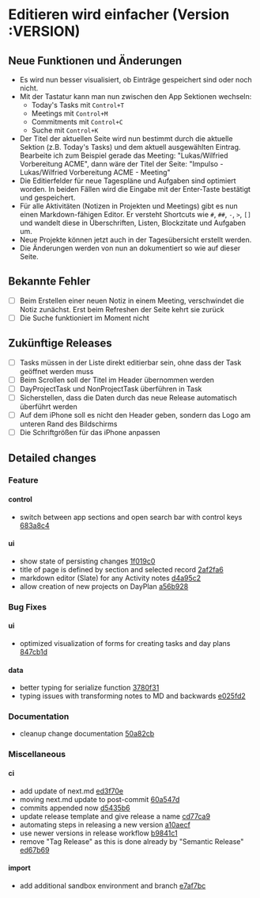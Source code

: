# Editieren wird einfacher (Version :VERSION)

## Neue Funktionen und Änderungen

- Es wird nun besser visualisiert, ob Einträge gespeichert sind oder noch nicht.
- Mit der Tastatur kann man nun zwischen den App Sektionen wechseln:
  - Today's Tasks mit `Control+T`
  - Meetings mit `Control+M`
  - Commitments mit `Control+C`
  - Suche mit `Control+K`
- Der Titel der aktuellen Seite wird nun bestimmt durch die aktuelle Sektion (z.B. Today's Tasks) und dem aktuell ausgewählten Eintrag. Bearbeite ich zum Beispiel gerade das Meeting: "Lukas/Wilfried Vorbereitung ACME", dann wäre der Titel der Seite: "Impulso - Lukas/Wilfried Vorbereitung ACME - Meeting"
- Die Editierfelder für neue Tagespläne und Aufgaben sind optimiert worden. In beiden Fällen wird die Eingabe mit der Enter-Taste bestätigt und gespeichert.
- Für alle Aktivitäten (Notizen in Projekten und Meetings) gibt es nun einen Markdown-fähigen Editor. Er versteht Shortcuts wie `#`, `##`, `-`, `>`, `[]` und wandelt diese in Überschriften, Listen, Blockzitate und Aufgaben um.
- Neue Projekte können jetzt auch in der Tagesübersicht erstellt werden.
- Die Änderungen werden von nun an dokumentiert so wie auf dieser Seite.

## Bekannte Fehler

- [ ] Beim Erstellen einer neuen Notiz in einem Meeting, verschwindet die Notiz zunächst. Erst beim Refreshen der Seite kehrt sie zurück
- [ ] Die Suche funktioniert im Moment nicht

## Zukünftige Releases

- [ ] Tasks müssen in der Liste direkt editierbar sein, ohne dass der Task geöffnet werden muss
- [ ] Beim Scrollen soll der Titel im Header übernommen werden
- [ ] DayProjectTask und NonProjectTask überführen in Task
- [ ] Sicherstellen, dass die Daten durch das neue Release automatisch überführt werden
- [ ] Auf dem iPhone soll es nicht den Header geben, sondern das Logo am unteren Rand des Bildschirms
- [ ] Die Schriftgrößen für das iPhone anpassen

## Detailed changes

### Feature

#### control

- switch between app sections and open search bar with control keys [683a8c4](https://github.com/cabcookie/personal-crm/commit/683a8c4e8651b3acde8d58dabbe6a20c56eedfa0)

#### ui

- show state of persisting changes [1f019c0](https://github.com/cabcookie/personal-crm/commit/1f019c05cc844cbd28bf3235c9d91d063f6f0061)
- title of page is defined by section and selected record [2af2fa6](https://github.com/cabcookie/personal-crm/commit/2af2fa68d5466c162eb266c00ccc52a342d20d15)
- markdown editor (Slate) for any Activity notes [d4a95c2](https://github.com/cabcookie/personal-crm/commit/d4a95c274dd4c38aabab9611ce3bb7b395cafdc5)
- allow creation of new projects on DayPlan [a56b928](https://github.com/cabcookie/personal-crm/commit/a56b928100e0425c9389d45a356ce93b0cb89916)

### Bug Fixes

#### ui

- optimized visualization of forms for creating tasks and day plans [847cb1d](https://github.com/cabcookie/personal-crm/commit/847cb1d77eb285f87bff90ca51ceef62c128047e)

#### data

- better typing for serialize function [3780f31](https://github.com/cabcookie/personal-crm/commit/3780f318bfba3c66fc61207b844fd9ddaf8ea734)
- typing issues with transforming notes to MD and backwards [e025fd2](https://github.com/cabcookie/personal-crm/commit/e025fd23487bdd02c96c3df6186a0065093b3f92)

### Documentation

- cleanup change documentation [50a82cb](https://github.com/cabcookie/personal-crm/commit/50a82cbd893bf1e82f46dda2b7f10334f91b7ab8)

### Miscellaneous

#### ci

- add update of next.md [ed3f70e](https://github.com/cabcookie/personal-crm/commit/ed3f70e45ac2fe79c97d31b1f24ee3ba00c1e23f)
- moving next.md update to post-commit [60a547d](https://github.com/cabcookie/personal-crm/commit/60a547d3d9e33275a2736febe179f044f2eeff09)
- commits appended now [d5435b6](https://github.com/cabcookie/personal-crm/commit/d5435b60723d15df9447d155b435463035e01d5b)
- update release template and give release a name [cd77ca9](https://github.com/cabcookie/personal-crm/commit/cd77ca9bc7aff99e92da822ea6ca9ce88b782905)
- automating steps in releasing a new version [a10aecf](https://github.com/cabcookie/personal-crm/commit/a10aecf71e4f764c2ca2d0ba46806386d25bad8d)
- use newer versions in release workflow [b9841c1](https://github.com/cabcookie/personal-crm/commit/b9841c18c8d7f99bc0478e872466c83f5385916a)
- remove "Tag Release" as this is done already by "Semantic Release" [ed67b69](https://github.com/cabcookie/personal-crm/commit/ed67b6918fd1cb0a786ac6f5432bb92555d9a05e)

#### import

- add additional sandbox environment and branch [e7af7bc](https://github.com/cabcookie/personal-crm/commit/e7af7bc7d44ab4670d78d8265620608e8856c43e)
